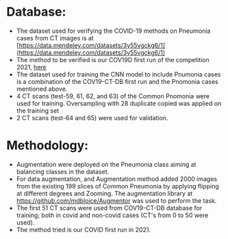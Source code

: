 # Database:

* The dataset used for verifying the COVID-19 methods on Pneumonia cases from CT images is at [https://data.mendeley.com/datasets/3y55vgckg6/1](https://data.mendeley.com/datasets/3y55vgckg6/1)
* The method to be verified is our COV19D first run of the competition 2021, [here](https://github.com/IDU-CVLab/COV19D)
* The dataset used for training the CNN model to include Pnumonia cases is a combination of the COV19-CT-DB first run and the Pnomonia cases mentioned above.
* 4 CT scans (test-59, 61, 62, and 63) of the Common Pnomonia were used for training. Oversampling with 28 duplicate copied was applied on the training set
* 2 CT scans (test-64 and 65) were used for validation.

# Methodology:
*	Augmentation were deployed on the Pneumonia class aiming at balancing classes in the dataset. 
* For data augmentation, and Augmentation method added 2000 images from the existing 199 slices of Common Pneumonia by applying flipping at different degrees and Zooming. The augmentation library at https://github.com/mdbloice/Augmentor was used to perform the task.
* The first 51 CT scans were used from COV19-CT-DB database for training; both in covid and non-covid cases (CT's from 0 to 50 were used).
* The method tried is our COVID first run in 2021.
